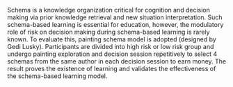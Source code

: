 Schema is a knowledge organization critical for cognition and decision making via prior knowledge retrieval and new situation interpretation. Such schema-based learning is essential for education, however, the modulatory role of risk on decision making during schema-based learning is rarely known. To evaluate this, painting schema model is adopted (designed by Gedi Lusky). Participants are divided into high risk or low risk group and undergo painting exploration and decision session repetitively to select 4 schemas from the same author in each decision session to earn money. The result proves the existence of learning and validates the effectiveness of the schema-based learning model. 
